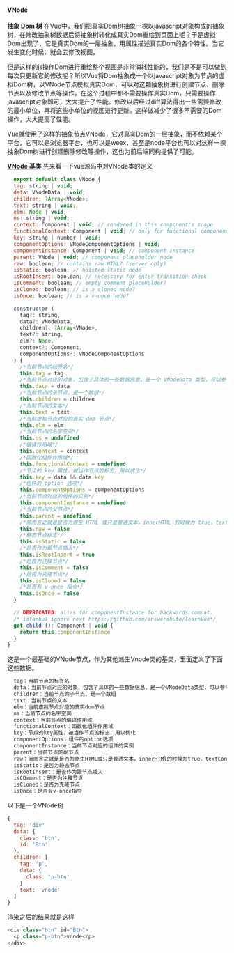 #### VNode  

**<u>抽象 Dom 树</u>**
在Vue中，我们把真实Dom树抽象一棵以javascript对象构成的抽象树，在修改抽象树数据后将抽象树转化成真实Dom重绘到页面上呢？于是虚拟Dom出现了，它是真实Dom的一层抽象，用属性描述真实Dom的各个特性。当它发生变化时候，就会去修改视图。  

但是这样的js操作Dom进行重绘整个视图是非常消耗性能的，我们是不是可以做到每次只更新它的修改呢？所以Vue将Dom抽象成一个以javascript对象为节点的虚拟Dom树，以VNode节点模拟真实Dom，可以对这颗抽象树进行创建节点、删除节点以及修改节点等操作，在这个过程中都不需要操作真实Dom，只需要操作javascript对象即可，大大提升了性能。修改以后经过diff算法得出一些需要修改的最小单位，再将这些小单位的视图进行更新。这样做减少了很多不需要的Dom操作，大大提高了性能。  

Vue就使用了这样的抽象节点VNode，它对真实Dom的一层抽象，而不依赖某个平台，它可以是浏览器平台，也可以是weex，甚至是node平台也可以对这样一棵抽象Dom树进行创建删除修改等操作，这也为前后端同构提供了可能。
  
**<u>VNode 基类</u>**
先来看一下vue源码中对VNode类的定义
``` javascript
  export default class VNode {
  tag: string | void;
  data: VNodeData | void;
  children: ?Array<VNode>;
  text: string | void;
  elm: Node | void;
  ns: string | void;
  context: Component | void; // rendered in this component's scope
  functionalContext: Component | void; // only for functional component root nodes
  key: string | number | void;
  componentOptions: VNodeComponentOptions | void;
  componentInstance: Component | void; // component instance
  parent: VNode | void; // component placeholder node
  raw: boolean; // contains raw HTML? (server only)
  isStatic: boolean; // hoisted static node
  isRootInsert: boolean; // necessary for enter transition check
  isComment: boolean; // empty comment placeholder?
  isCloned: boolean; // is a cloned node?
  isOnce: boolean; // is a v-once node?

  constructor (
    tag?: string,
    data?: VNodeData,
    children?: ?Array<VNode>,
    text?: string,
    elm?: Node,
    context?: Component,
    componentOptions?: VNodeComponentOptions
  ) {
    /*当前节点的标签名*/
    this.tag = tag
    /*当前节点对应的对象，包含了具体的一些数据信息，是一个 VNodeData 类型，可以参考 VNodeData 类型中的数据信息*/
    this.data = data
    /*当前节点的子节点，是一个数组*/
    this.children = children
    /*当前节点的文本*/
    this.text = text
    /*当前虚拟节点对应的真实 dom 节点*/
    this.elm = elm
    /*当前节点的名字空间*/
    this.ns = undefined
    /*编译作用域*/
    this.context = context
    /*函数化组件作用域*/
    this.functionalContext = undefined
    /*节点的 key 属性，被当作节点的标志，用以优化*/
    this.key = data && data.key
    /*组件的 option 选项*/
    this.componentOptions = componentOptions
    /*当前节点对应的组件的实例*/
    this.componentInstance = undefined
    /*当前节点的父节点*/
    this.parent = undefined
    /*简而言之就是是否为原生 HTML 或只是普通文本，innerHTML 的时候为 true，textContent 的时候为 false*/
    this.raw = false
    /*静态节点标志*/
    this.isStatic = false
    /*是否作为跟节点插入*/
    this.isRootInsert = true
    /*是否为注释节点*/
    this.isComment = false
    /*是否为克隆节点*/
    this.isCloned = false
    /*是否有 v-once 指令*/
    this.isOnce = false
  }

  // DEPRECATED: alias for componentInstance for backwards compat.
  /* istanbul ignore next https://github.com/answershuto/learnVue*/
  get child (): Component | void {
    return this.componentInstance
  }
}
```
这是一个最基础的VNode节点，作为其他派生Vnode类的基类，里面定义了下面这些数据。
```javascript   
  tag：当前节点的标签名
  data：当前节点对应的对象，包含了具体的一些数据信息，是一个VNodeData类型，可以参考VNodeData类型中的数据信息
  children：当前节点的子节点，是一个数组
  text：当前节点的文本
  elm：当前虚拟节点对应的真实dom节点
  ns：当前节点的名字空间
  context：当前节点的编译作用域
  functionalContext：函数化组件作用域
  key：节点的key属性，被当作节点的标志，用以优化
  componentOptions：组件的option选项
  componentInstance：当前节点对应的组件的实例
  parent：当前节点的副节点
  raw：简而言之就是是否为原生HTML或只是普通文本，innerHTMl的时候为true，textContent的时候为false
  isStatic：是否为静态节点
  isRootInsert：是否作为跟节点插入
  isCOmment：是否为注释节点
  isCloned：是否为克隆节点
  isOnce：是否有v-once指令
```
以下是一个VNode树
```javascript
{
  tag: 'div'
  data: {
    class: 'btn',
    id: 'Btn'
  },
  children: [
    tag: 'p',
    data: {
      class: 'p-btn'
    }
    text: 'vnode'
  ]
}
```
渲染之后的结果就是这样
```javascript
<div class="btn" id="Btn">
  <p class="p-btn">vnode</p>
</div>
```